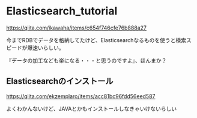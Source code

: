 # Elasticsearch_tutorial

https://qiita.com/ikawaha/items/c654f746cfe76b888a27

今までRDBでデータを格納してたけど、Elasticsearchなるものを使うと検索スピードが爆速いらしい。

『データの加工なども楽になる・・・と思うのですよ』、ほんまか？

## Elasticsearchのインストール

https://qiita.com/ekzemplaro/items/acc81bc96fdd56eed587

よくわかんないけど、JAVAとかもインストールしなきゃいけないらしい

